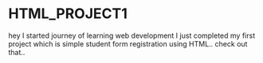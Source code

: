 # HTML_PROJECT1
hey I started journey of learning web development
I just completed my first project which is simple student form registration using HTML..
check out that..
